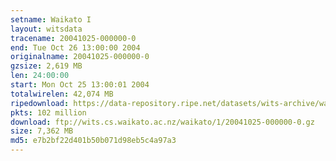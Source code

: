 ```yaml
---
setname: Waikato I
layout: witsdata
tracename: 20041025-000000-0
end: Tue Oct 26 13:00:00 2004
originalname: 20041025-000000-0
gzsize: 2,619 MB
len: 24:00:00
start: Mon Oct 25 13:00:01 2004
totalwirelen: 42,074 MB
ripedownload: https://data-repository.ripe.net/datasets/wits-archive/waikato/1/20041025-000000-0.gz
pkts: 102 million
download: ftp://wits.cs.waikato.ac.nz/waikato/1/20041025-000000-0.gz
size: 7,362 MB
md5: e7b2bf22d401b50b071d98eb5c4a97a3
---
```

